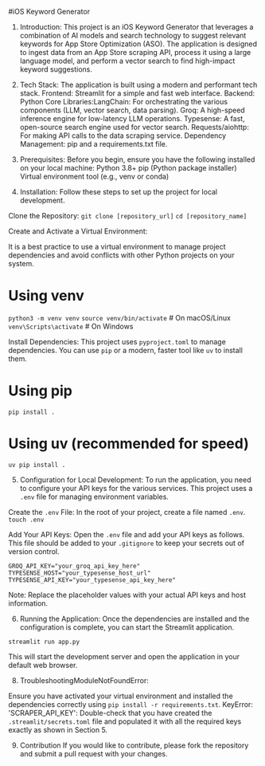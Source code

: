 #iOS Keyword Generator

1. Introduction: 
This project is an iOS Keyword Generator that leverages a combination of AI models and search technology to suggest relevant keywords for App Store Optimization (ASO). The application is designed to ingest data from an App Store scraping API, process it using a large language model, and perform a vector search to find high-impact keyword suggestions.

2. Tech Stack:
The application is built using a modern and performant tech stack.
Frontend: Streamlit for a simple and fast web interface.
Backend: Python
Core Libraries:LangChain: For orchestrating the various components (LLM, vector search, data parsing).
Groq: A high-speed inference engine for low-latency LLM operations.
Typesense: A fast, open-source search engine used for vector search.
Requests/aiohttp: For making API calls to the data scraping service.
Dependency Management: pip and a requirements.txt file.

3. Prerequisites:
Before you begin, ensure you have the following installed on your local machine:
Python 3.8+
pip (Python package installer)
Virtual environment tool (e.g., venv or conda)

4. Installation:
Follow these steps to set up the project for local development.

Clone the Repository:
`git clone [repository_url]`
`cd [repository_name]`

Create and Activate a Virtual Environment:

It is a best practice to use a virtual environment to manage project dependencies and avoid conflicts with other Python projects on your system.

# Using venv
`python3 -m venv venv`
`source venv/bin/activate`  # On macOS/Linux
`venv\Scripts\activate`     # On Windows

Install Dependencies:
This project uses `pyproject.toml` to manage dependencies. You can use `pip` or a modern, faster tool like `uv` to install them.

# Using pip
`pip install .`

# Using uv (recommended for speed)
`uv pip install .`

5. Configuration for Local Development:
To run the application, you need to configure your API keys for the various services. This project uses a `.env` file for managing environment variables.

Create the `.env` File:
In the root of your project, create a file named `.env`.
`touch .env`

Add Your API Keys:
Open the `.env` file and add your API keys as follows. This file should be added to your `.gitignore` to keep your secrets out of version control.
```
GROQ_API_KEY="your_groq_api_key_here"
TYPESENSE_HOST="your_typesense_host_url"
TYPESENSE_API_KEY="your_typesense_api_key_here"
```
Note: Replace the placeholder values with your actual API keys and host information.

6. Running the Application:
Once the dependencies are installed and the configuration is complete, you can start the Streamlit application.

`streamlit run app.py`

This will start the development server and open the application in your default web browser.

8. TroubleshootingModuleNotFoundError: 

Ensure you have activated your virtual environment and installed the dependencies correctly using `pip install -r requirements.txt`.
KeyError: 'SCRAPER_API_KEY': Double-check that you have created the `.streamlit/secrets.toml` file and populated it with all the required keys exactly as shown in Section 5.

9. Contribution If you would like to contribute, please fork the repository and submit a pull request with your changes.